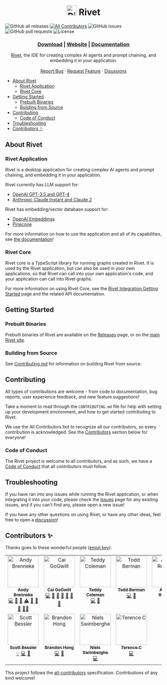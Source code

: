 <h1 align="center"><img src="https://rivet.ironcladapp.com/img/Square150x150Logo.png" alt="Rivet Logo" width="32"> Rivet</h1>

![GitHub all releases](https://img.shields.io/github/downloads/ironclad/rivet/total) [![All Contributors](https://img.shields.io/github/all-contributors/Ironclad/rivet?color=ee8449&style=flat-square)](#contributors-) ![GitHub issues](https://img.shields.io/github/issues/yourusername/your-repo-name) ![GitHub pull requests](https://img.shields.io/github/issues-pr/yourusername/your-repo-name) ![License](https://img.shields.io/github/license/yourusername/your-repo-name)

<h3 align="center"><a href="https://github.com/Ironclad/rivet/releases">Download</a> | <a href="https://rivet.ironcladapp.com">Website</a> | <a href="https://rivet.ironcladapp.com">Documentation</a></h3>

<p align="center">
  <a href="https://rivet.ironcladapp.com">Rivet</a>, the IDE for creating complex AI agents and prompt chaining, and embedding it in your application.
  <br />
  <br />
  <a href="https://github.com/Ironclad/rivet/issues">Report Bug</a>
  ·
  <a href="https://github.com/Ironclad/rivet/issues">Request Feature</a>
  ·
  <a href="https://github.com/Ironclad/rivet/discussions">Disussions</a>
</p>

- [About Rivet](#about-rivet)
  - [Rivet Application](#rivet-application)
  - [Rivet Core](#rivet-core)
- [Getting Started](#getting-started)
  - [Prebuilt Binaries](#prebuilt-binaries)
  - [Building from Source](#building-from-source)
- [Contributing](#contributing)
  - [Code of Conduct](#code-of-conduct)
- [Troubleshooting](#troubleshooting)
- [Contributors ✨](#contributors-)

## About Rivet

### Rivet Application

Rivet is a desktop application for creating complex AI agents and prompt chaining, and embedding it in your application.

Rivet currently has LLM support for:

- [OpenAI GPT-3.5 and GPT-4](https://openai.com/gpt-4)
- [Anthropic Claude Instant and Claude 2](https://www.anthropic.com/index/claude-2)

Rivet has embedding/vector database support for:

- [OpenAI Embeddings](https://platform.openai.com/docs/guides/embeddings)
- [Pinecone](https://www.pinecone.io/)

For more information on how to use the application and all of its capabilities, see [the documentation](https://rivet.ironcladapp.com)!

### Rivet Core

Rivet core is a TypeScript library for running graphs created in Rivet. It is used by the Rivet application, but can also be used in your own applications, so that Rivet can call into your own application's code, and your application can call into Rivet graphs.

For more information on using Rivet Core, see the [Rivet Integration Getting Started](https://rivet.ironcladapp.com/api-reference/getting-started-integration) page and the related API documentation.

## Getting Started

### Prebuilt Binaries

Prebuilt binaries of Rivet are available on the [Releases](https://github.com/Ironclad/rivet/releases) page, or on the [main Rivet site](https://rivet.ironcladapp.com).

### Building from Source

See [Contributing.md](./CONTRIBUTING.md) for information on building Rivet from source.

## Contributing

All types of contributions are welcome - from code to documentation, bug reports, user experience feedback, and new feature suggestions!

Take a moment to read through the `CONTRIBUTING.md` file for help with setting up your development environment, and how to get started contributing to Rivet.

We use the All Contributors bot to recognize all our contributors, so every contribution is acknowledged. See the [Contributors](#contributors-) section below for everyone!

### Code of Conduct

The Rivet project is welcome to all contributors, and as such, we have a [Code of Conduct](./CODE_OF_CONDUCT.md) that all contributors must follow.

## Troubleshooting

If you have ran into any issues while running the Rivet application, or when integrating it into your code, please check the [Issues](https://github.com/Ironclad/rivet/issues) page for any existing issues, and if you can't find any, please open a new issue!

If you have any other questions on using Rivet, or have any other ideas, feel free to open a [discussion](https://github.com/Ironclad/rivet/discussions)!

## Contributors ✨

Thanks goes to these wonderful people ([emoji key](https://allcontributors.org/docs/en/emoji-key)):

<!-- ALL-CONTRIBUTORS-LIST:START - Do not remove or modify this section -->
<!-- prettier-ignore-start -->
<!-- markdownlint-disable -->
<table>
  <tbody>
    <tr>
      <td align="center" valign="top" width="14.28%"><a href="https://github.com/abrenneke"><img src="https://avatars.githubusercontent.com/u/342540?v=4?s=100" width="100px;" alt="Andy Brenneke"/><br /><sub><b>Andy Brenneke</b></sub></a><br /><a href="https://github.com/Ironclad/rivet/commits?author=abrenneke" title="Code">💻</a> <a href="#ideas-abrenneke" title="Ideas, Planning, & Feedback">🤔</a> <a href="#research-abrenneke" title="Research">🔬</a> <a href="https://github.com/Ironclad/rivet/commits?author=abrenneke" title="Tests">⚠️</a> <a href="#tool-abrenneke" title="Tools">🔧</a> <a href="https://github.com/Ironclad/rivet/pulls?q=is%3Apr+reviewed-by%3Aabrenneke" title="Reviewed Pull Requests">👀</a> <a href="#question-abrenneke" title="Answering Questions">💬</a> <a href="#mentoring-abrenneke" title="Mentoring">🧑‍🏫</a></td>
      <td align="center" valign="top" width="14.28%"><a href="https://github.com/gogwilt"><img src="https://avatars.githubusercontent.com/u/448108?v=4?s=100" width="100px;" alt="Cai GoGwilt"/><br /><sub><b>Cai GoGwilt</b></sub></a><br /><a href="https://github.com/Ironclad/rivet/commits?author=gogwilt" title="Code">💻</a> <a href="#business-gogwilt" title="Business development">💼</a> <a href="#ideas-gogwilt" title="Ideas, Planning, & Feedback">🤔</a> <a href="#maintenance-gogwilt" title="Maintenance">🚧</a> <a href="#promotion-gogwilt" title="Promotion">📣</a> <a href="https://github.com/Ironclad/rivet/pulls?q=is%3Apr+reviewed-by%3Agogwilt" title="Reviewed Pull Requests">👀</a> <a href="https://github.com/Ironclad/rivet/issues?q=author%3Agogwilt" title="Bug reports">🐛</a></td>
      <td align="center" valign="top" width="14.28%"><a href="https://github.com/teddycoleman"><img src="https://avatars.githubusercontent.com/u/15386324?v=4?s=100" width="100px;" alt="Teddy Coleman"/><br /><sub><b>Teddy Coleman</b></sub></a><br /><a href="https://github.com/Ironclad/rivet/commits?author=teddycoleman" title="Code">💻</a> <a href="https://github.com/Ironclad/rivet/issues?q=author%3Ateddycoleman" title="Bug reports">🐛</a></td>
      <td align="center" valign="top" width="14.28%"><a href="https://github.com/tberman"><img src="https://avatars.githubusercontent.com/u/183738?v=4?s=100" width="100px;" alt="Todd Berman"/><br /><sub><b>Todd Berman</b></sub></a><br /><a href="https://github.com/Ironclad/rivet/commits?author=tberman" title="Code">💻</a> <a href="https://github.com/Ironclad/rivet/issues?q=author%3Atberman" title="Bug reports">🐛</a></td>
      <td align="center" valign="top" width="14.28%"><a href="https://github.com/a-rothwell"><img src="https://avatars.githubusercontent.com/u/12634659?v=4?s=100" width="100px;" alt="Andrew Rothwell"/><br /><sub><b>Andrew Rothwell</b></sub></a><br /><a href="#tutorial-a-rothwell" title="Tutorials">✅</a> <a href="https://github.com/Ironclad/rivet/commits?author=a-rothwell" title="Documentation">📖</a></td>
      <td align="center" valign="top" width="14.28%"><a href="http://twitter.com/dominiccooney"><img src="https://avatars.githubusercontent.com/u/55120?v=4?s=100" width="100px;" alt="Dominic Cooney"/><br /><sub><b>Dominic Cooney</b></sub></a><br /><a href="#ideas-dominiccooney" title="Ideas, Planning, & Feedback">🤔</a> <a href="https://github.com/Ironclad/rivet/issues?q=author%3Adominiccooney" title="Bug reports">🐛</a></td>
      <td align="center" valign="top" width="14.28%"><a href="https://github.com/ankrgyl"><img src="https://avatars.githubusercontent.com/u/565363?v=4?s=100" width="100px;" alt="Ankur Goyal"/><br /><sub><b>Ankur Goyal</b></sub></a><br /><a href="https://github.com/Ironclad/rivet/commits?author=ankrgyl" title="Documentation">📖</a> <a href="https://github.com/Ironclad/rivet/commits?author=ankrgyl" title="Code">💻</a></td>
    </tr>
    <tr>
      <td align="center" valign="top" width="14.28%"><a href="https://github.com/scottbessler"><img src="https://avatars.githubusercontent.com/u/293802?v=4?s=100" width="100px;" alt="Scott Bessler"/><br /><sub><b>Scott Bessler</b></sub></a><br /><a href="#example-scottbessler" title="Examples">💡</a> <a href="https://github.com/Ironclad/rivet/commits?author=scottbessler" title="Code">💻</a> <a href="https://github.com/Ironclad/rivet/issues?q=author%3Ascottbessler" title="Bug reports">🐛</a></td>
      <td align="center" valign="top" width="14.28%"><a href="https://github.com/meeow"><img src="https://avatars.githubusercontent.com/u/18222559?v=4?s=100" width="100px;" alt="Brandon Hong"/><br /><sub><b>Brandon Hong</b></sub></a><br /><a href="https://github.com/Ironclad/rivet/commits?author=meeow" title="Code">💻</a> <a href="https://github.com/Ironclad/rivet/issues?q=author%3Ameeow" title="Bug reports">🐛</a></td>
      <td align="center" valign="top" width="14.28%"><a href="https://swimburger.net"><img src="https://avatars.githubusercontent.com/u/3382717?v=4?s=100" width="100px;" alt="Niels Swimberghe"/><br /><sub><b>Niels Swimberghe</b></sub></a><br /><a href="https://github.com/Ironclad/rivet/commits?author=Swimburger" title="Code">💻</a></td>
      <td align="center" valign="top" width="14.28%"><a href="https://github.com/tcgj"><img src="https://avatars.githubusercontent.com/u/7994529?v=4?s=100" width="100px;" alt="Terence C"/><br /><sub><b>Terence C</b></sub></a><br /><a href="https://github.com/Ironclad/rivet/commits?author=tcgj" title="Code">💻</a></td>
    </tr>
  </tbody>
</table>

<!-- markdownlint-restore -->
<!-- prettier-ignore-end -->

<!-- ALL-CONTRIBUTORS-LIST:END -->

This project follows the [all-contributors](https://github.com/all-contributors/all-contributors) specification. Contributions of any kind welcome!
